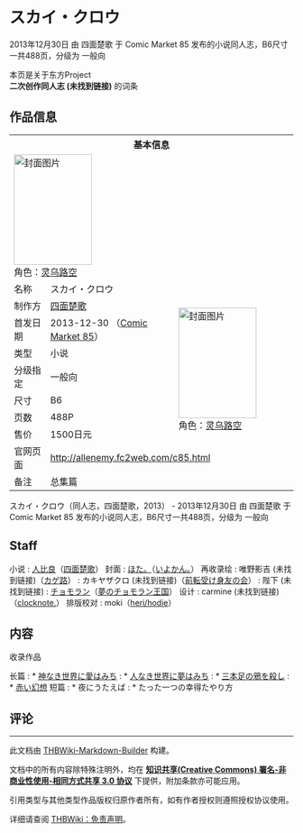 # スカイ・クロウ

<!-- source html: G:\repos\THBWiki-Markdown-Builder\THBWikiMarkdown\Temp\main\e\e8\ns0%3A%E3%82%B9%E3%82%AB%E3%82%A4%E3%83%BB%E3%82%AF%E3%83%AD%E3%82%A6.html -->

2013年12月30日 由 四面楚歌 于 Comic Market 85 发布的小说同人志，B6尺寸一共488页，分级为 一般向

本页是关于东方Project  
 **二次创作同人志 (未找到链接)** 的词条

## 作品信息

<table><tbody><tr><th colspan="3">基本信息</th></tr><tr><td class="cover-artwork-mobile" colspan="2"><a href="./文件-スカイ・クロウ封面.jpg.md" class="image" title="封面图片"><img alt="封面图片" src="https://upload.thwiki.cc/thumb/6/6f/%E3%82%B9%E3%82%AB%E3%82%A4%E3%83%BB%E3%82%AF%E3%83%AD%E3%82%A6%E5%B0%81%E9%9D%A2.jpg/138px-%E3%82%B9%E3%82%AB%E3%82%A4%E3%83%BB%E3%82%AF%E3%83%AD%E3%82%A6%E5%B0%81%E9%9D%A2.jpg" decoding="async" loading="lazy" width="138" height="196" srcset="https://upload.thwiki.cc/thumb/6/6f/%E3%82%B9%E3%82%AB%E3%82%A4%E3%83%BB%E3%82%AF%E3%83%AD%E3%82%A6%E5%B0%81%E9%9D%A2.jpg/207px-%E3%82%B9%E3%82%AB%E3%82%A4%E3%83%BB%E3%82%AF%E3%83%AD%E3%82%A6%E5%B0%81%E9%9D%A2.jpg 1.5x, https://upload.thwiki.cc/thumb/6/6f/%E3%82%B9%E3%82%AB%E3%82%A4%E3%83%BB%E3%82%AF%E3%83%AD%E3%82%A6%E5%B0%81%E9%9D%A2.jpg/275px-%E3%82%B9%E3%82%AB%E3%82%A4%E3%83%BB%E3%82%AF%E3%83%AD%E3%82%A6%E5%B0%81%E9%9D%A2.jpg 2x" data-file-width="450" data-file-height="640"></a><div class="cover-char">角色：<a href="./灵乌路空.md" title="灵乌路空">灵乌路空</a></div></td>
</tr><tr><td class="label">名称</td><td colspan="2"> スカイ・クロウ </td></tr><tr><td class="label">制作方</td><td><a href="./四面楚歌.md" title="四面楚歌">四面楚歌</a></td><td class="cover-artwork" rowspan="7" style="min-width:196px;"><a href="./文件-スカイ・クロウ封面.jpg.md" class="image" title="封面图片"><img alt="封面图片" src="https://upload.thwiki.cc/thumb/6/6f/%E3%82%B9%E3%82%AB%E3%82%A4%E3%83%BB%E3%82%AF%E3%83%AD%E3%82%A6%E5%B0%81%E9%9D%A2.jpg/138px-%E3%82%B9%E3%82%AB%E3%82%A4%E3%83%BB%E3%82%AF%E3%83%AD%E3%82%A6%E5%B0%81%E9%9D%A2.jpg" decoding="async" loading="lazy" width="138" height="196" srcset="https://upload.thwiki.cc/thumb/6/6f/%E3%82%B9%E3%82%AB%E3%82%A4%E3%83%BB%E3%82%AF%E3%83%AD%E3%82%A6%E5%B0%81%E9%9D%A2.jpg/207px-%E3%82%B9%E3%82%AB%E3%82%A4%E3%83%BB%E3%82%AF%E3%83%AD%E3%82%A6%E5%B0%81%E9%9D%A2.jpg 1.5x, https://upload.thwiki.cc/thumb/6/6f/%E3%82%B9%E3%82%AB%E3%82%A4%E3%83%BB%E3%82%AF%E3%83%AD%E3%82%A6%E5%B0%81%E9%9D%A2.jpg/275px-%E3%82%B9%E3%82%AB%E3%82%A4%E3%83%BB%E3%82%AF%E3%83%AD%E3%82%A6%E5%B0%81%E9%9D%A2.jpg 2x" data-file-width="450" data-file-height="640"></a><div class="cover-char">角色：<a href="./灵乌路空.md" title="灵乌路空">灵乌路空</a></div></td>
</tr><tr><td class="label">首发日期</td><td>2013-12-30&#160;（<a href="/展会作品列表?e=Comic+Market%2385">Comic Market 85</a>）</td></tr><tr><td class="label">类型</td><td>小说</td></tr><tr><td class="label">分级指定</td><td>一般向</td></tr><tr><td class="label">尺寸</td><td>B6</td></tr><tr><td class="label">页数</td><td>488P</td></tr><tr><td class="label">售价</td><td>1500日元</td></tr>
<tr><td class="label">官网页面</td><td colspan="2"><a rel="nofollow" class="external free" href="http://allenemy.fc2web.com/c85.html">http://allenemy.fc2web.com/c85.html</a></td></tr><tr><td class="label">备注</td><td colspan="2">总集篇</td></tr></tbody></table>

スカイ・クロウ（同人志，四面楚歌，2013） - 2013年12月30日 由 四面楚歌 于 Comic Market 85 发布的小说同人志，B6尺寸一共488页，分级为 一般向

## Staff
小说
: [人比良](./人比良.md)（[四面楚歌](./四面楚歌.md)）
封面
: [ほた。](./ほた。.md)（[いよかん。](./いよかん。.md)）
再收录绘
: 唯野影吉 (未找到链接)（[カゲ路](./カゲ路.md)）
: カキヤザクロ (未找到链接)（[前転受け身友の会](http://www.zentomo.net/)）
: 陛下 (未找到链接)
: [チョモラン](./チョモラン.md)（[夢のチョモラン王国](./夢のチョモラン王国.md)）
设计
: carmine (未找到链接)（[clocknote.](./clocknote..md)）
排版校对
: moki（[heri/hodie](http://herihodie.net)）


## 内容
  
收录作品
  

长篇
: * [神なき世界に愛はみち](./神なき世界に愛はみち.md)
: * [人なき世界に夢はみち](./人なき世界に夢はみち.md)
: * [三本足の鴉を殺し](./三本足の鴉を殺し.md)
: * [赤い幻想](./赤い幻想.md)
短篇
: * 夜にうたえば
: * たった一つの幸得たやり方


## 评论




---

此文档由 [THBWiki-Markdown-Builder](https://github.com/Delsin-Yu/THBWiki-Markdown-Builder) 构建。

文档中的所有内容除特殊注明外，均在 [**知识共享(Creative Commons) 署名-非商业性使用-相同方式共享 3.0 协议**](https://creativecommons.org/licenses/by-sa/3.0/deed.zh-hans) 下提供，附加条款亦可能应用。

引用类型与其他类型作品版权归原作者所有，如有作者授权则遵照授权协议使用。

详细请查阅 [THBWiki：免责声明](https://thbwiki.cc/THBWiki:%E5%85%8D%E8%B4%A3%E5%A3%B0%E6%98%8E)。

